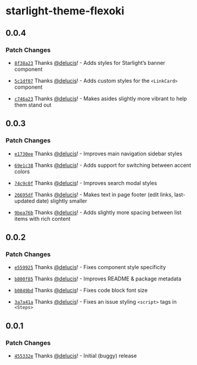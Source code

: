 # starlight-theme-flexoki

## 0.0.4

### Patch Changes

- [`8f38a23`](https://github.com/delucis/starlight-theme-flexoki/commit/8f38a2343dc62ba0cd7fa84224033b471633b8e6) Thanks [@delucis](https://github.com/delucis)! - Adds styles for Starlight’s banner component

- [`5c1df07`](https://github.com/delucis/starlight-theme-flexoki/commit/5c1df0770c646faf004c18c95c8eec4a92a6b583) Thanks [@delucis](https://github.com/delucis)! - Adds custom styles for the `<LinkCard>` component

- [`c746a23`](https://github.com/delucis/starlight-theme-flexoki/commit/c746a239f6b93d4b3098cdae3a6958db7269470a) Thanks [@delucis](https://github.com/delucis)! - Makes asides slightly more vibrant to help them stand out

## 0.0.3

### Patch Changes

- [`e1730ee`](https://github.com/delucis/starlight-theme-flexoki/commit/e1730ee89740ca433f07cfb4b529679f5ac1ea9c) Thanks [@delucis](https://github.com/delucis)! - Improves main navigation sidebar styles

- [`69e1c38`](https://github.com/delucis/starlight-theme-flexoki/commit/69e1c382a8225847ce168d5aff03657dee3e5609) Thanks [@delucis](https://github.com/delucis)! - Adds support for switching between accent colors

- [`74c9c0f`](https://github.com/delucis/starlight-theme-flexoki/commit/74c9c0fbc77224db059f6bb87d5396c85cf1ac11) Thanks [@delucis](https://github.com/delucis)! - Improves search modal styles

- [`26695df`](https://github.com/delucis/starlight-theme-flexoki/commit/26695df1f869f739ab564a26a488b355dee38c6c) Thanks [@delucis](https://github.com/delucis)! - Makes text in page footer (edit links, last-updated date) slightly smaller

- [`9bea76b`](https://github.com/delucis/starlight-theme-flexoki/commit/9bea76be60319ebed107ced22e9b9fd4760aa709) Thanks [@delucis](https://github.com/delucis)! - Adds slightly more spacing between list items with rich content

## 0.0.2

### Patch Changes

- [`e559925`](https://github.com/delucis/starlight-theme-flexoki/commit/e559925f619578f551c616d25dc58363cac4b41b) Thanks [@delucis](https://github.com/delucis)! - Fixes component style specificity

- [`b800f85`](https://github.com/delucis/starlight-theme-flexoki/commit/b800f85b0c67edf73850f327c5474504f2e6f781) Thanks [@delucis](https://github.com/delucis)! - Improves README & package metadata

- [`b0849bd`](https://github.com/delucis/starlight-theme-flexoki/commit/b0849bdd7b2bb09ff1b64b32da39bac1a421b273) Thanks [@delucis](https://github.com/delucis)! - Fixes code block font size

- [`3a7a41a`](https://github.com/delucis/starlight-theme-flexoki/commit/3a7a41afad43e8dd1303a2d980eddccfefeb565d) Thanks [@delucis](https://github.com/delucis)! - Fixes an issue styling `<script>` tags in `<Steps>`

## 0.0.1

### Patch Changes

- [`455332e`](https://github.com/delucis/starlight-theme-flexoki/commit/455332e880423bfa124d764c220f17befa441aff) Thanks [@delucis](https://github.com/delucis)! - Initial (buggy) release
